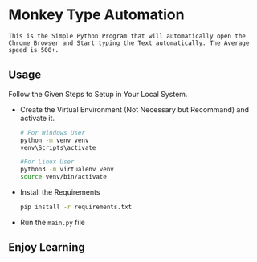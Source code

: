 # Monkey Type Automation
    This is the Simple Python Program that will automatically open the Chrome Browser and Start typing the Text automatically. The Average speed is 500+.

## Usage
Follow the Given Steps to Setup in Your Local System. 
- Create the Virtual Environment (Not Necessary but Recommand) and activate it.
    ```bash
    # For Windows User
    python -m venv venv
    venv\Scripts\activate

    #For Linux User
    python3 -m virtualenv venv
    source venv/bin/activate

    ```
- Install the Requirements
    ```bash
    pip install -r requirements.txt
    ```
- Run the `main.py` file

## Enjoy Learning
